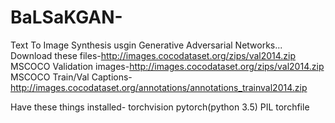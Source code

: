 # BaLSaKGAN-
Text To Image Synthesis usgin Generative Adversarial Networks...
Download these files-http://images.cocodataset.org/zips/val2014.zip
MSCOCO Validation images-http://images.cocodataset.org/zips/val2014.zip
MSCOCO Train/Val Captions-http://images.cocodataset.org/annotations/annotations_trainval2014.zip

Have these things installed-
torchvision
pytorch(python 3.5)
PIL
torchfile
